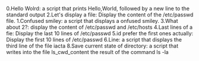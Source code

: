 0.Hello Wolrd:
a script that prints Hello,World, followed by a new line to the standard output
2.Let's display a file:
Display the content of the /etc/passwd file.
1.Confused smiley:
a script that displays a onfused smiley.
3.What about 2?:
display the content of /etc/passwd and /etc/hosts
4.Last lines of a fie:
Display the last 10 lines of /etc/passwd
5.id prefer the first ones actually:
Display the first 10 lines of /etc/passwd
6.Line:
a script that displays the third line of the file iacta
8.Save current state of directory:
a script that writes into the file ls_cwd_content the result of the command ls -la
